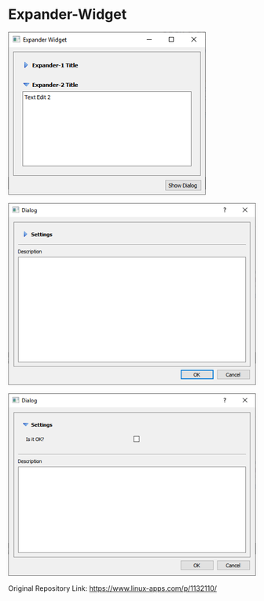 # Expander-Widget

![screenshot1](https://github.com/Qt-Widgets/Expander-Widget/blob/master/screenshot1.png)

![screenshot2](https://github.com/Qt-Widgets/Expander-Widget/blob/master/screenshot2.png)

![screenshot3](https://github.com/Qt-Widgets/Expander-Widget/blob/master/screenshot3.png)

Original Repository Link: https://www.linux-apps.com/p/1132110/
